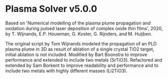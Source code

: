 # Plasma Solver v5.0.0
Based on 'Numerical modelling of the plasma plume propagation and oxidation during pulsed laser deposition of complex oxide thin films', 2020, by T. Wijnands, E.P. Houwman, G. Koster, G. Rijnders, and M. Huijben.

The original script by Tom Wijnands modeled the propagation of an PLD plasma plume in 3D as result of ablation of a single crystal TiO2 target, initial ablation is not included. Modified by Bart Boonstra to improve performance and extended to include two metals (SrTiO3). Refactored and extended by Sam Borkent to improve readability and performance and to include two metals with highly different masses (Li2TiO3).

